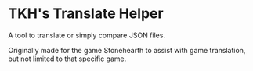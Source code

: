 # TKH's Translate Helper
A tool to translate or simply compare JSON files.

Originally made for the game Stonehearth to assist with game translation, but not limited to that specific game.
